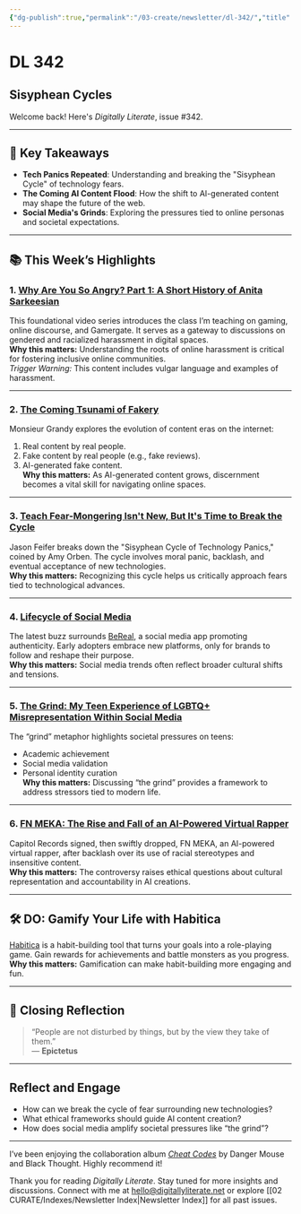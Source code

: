 ```yaml
---
{"dg-publish":true,"permalink":"/03-create/newsletter/dl-342/","title":"Sisyphean Cycles","tags":["ai","music","rap","social-media","work-life-balance"]}
---
```



# DL 342

## Sisyphean Cycles

Welcome back! Here's _Digitally Literate_, issue #342.  

---

## 🔖 Key Takeaways

- **Tech Panics Repeated**: Understanding and breaking the "Sisyphean Cycle" of technology fears.  
- **The Coming AI Content Flood**: How the shift to AI-generated content may shape the future of the web.  
- **Social Media's Grinds**: Exploring the pressures tied to online personas and societal expectations.  

---

## 📚 This Week’s Highlights

### 1. **[Why Are You So Angry? Part 1: A Short History of Anita Sarkeesian](https://www.youtube.com/watch?v=6y8XgGhXkTQ)**  
This foundational video series introduces the class I’m teaching on gaming, online discourse, and Gamergate. It serves as a gateway to discussions on gendered and racialized harassment in digital spaces.  
**Why this matters:** Understanding the roots of online harassment is critical for fostering inclusive online communities.  
_Trigger Warning:_ This content includes vulgar language and examples of harassment.

---

### 2. **[The Coming Tsunami of Fakery](https://grandy.substack.com/p/the-new-normal-the-coming-tsunami)**  
Monsieur Grandy explores the evolution of content eras on the internet:  
1. Real content by real people.  
2. Fake content by real people (e.g., fake reviews).  
3. AI-generated fake content.  
**Why this matters:** As AI-generated content grows, discernment becomes a vital skill for navigating online spaces.

---

### 3. **[Teach Fear-Mongering Isn't New, But It's Time to Break the Cycle](https://future.com/cycle-of-tech-panics-build-for-tomorrow/)**  
Jason Feifer breaks down the "Sisyphean Cycle of Technology Panics," coined by Amy Orben. The cycle involves moral panic, backlash, and eventual acceptance of new technologies.  
**Why this matters:** Recognizing this cycle helps us critically approach fears tied to technological advances.

---

### 4. **[Lifecycle of Social Media](https://marketoonist.com/2022/09/lifecycle-of-social-media.html)**  
The latest buzz surrounds [BeReal](https://bere.al/en), a social media app promoting authenticity. Early adopters embrace new platforms, only for brands to follow and reshape their purpose.  
**Why this matters:** Social media trends often reflect broader cultural shifts and tensions.

---

### 5. **[The Grind: My Teen Experience of LGBTQ+ Misrepresentation Within Social Media](https://clalliance.org/blog/the-grind-my-teen-experience-of-lgbtq-misrepresentation-within-social-media/)**  
The “grind” metaphor highlights societal pressures on teens:  
- Academic achievement  
- Social media validation  
- Personal identity curation  
**Why this matters:** Discussing “the grind” provides a framework to address stressors tied to modern life.

---

### 6. **[FN MEKA: The Rise and Fall of an AI-Powered Virtual Rapper](https://djmag.com/news/ai-powered-virtual-rapper-fn-meka-has-been-signed-capitol-records)**  
Capitol Records signed, then swiftly dropped, FN MEKA, an AI-powered virtual rapper, after backlash over its use of racial stereotypes and insensitive content.  
**Why this matters:** The controversy raises ethical questions about cultural representation and accountability in AI creations.

---

## 🛠️ DO: Gamify Your Life with Habitica

[Habitica](https://habitica.com/) is a habit-building tool that turns your goals into a role-playing game. Gain rewards for achievements and battle monsters as you progress.  
**Why this matters:** Gamification can make habit-building more engaging and fun.

---

## 🌟 Closing Reflection

> “People are not disturbed by things, but by the view they take of them.”  
> — **Epictetus**

---

## Reflect and Engage

- How can we break the cycle of fear surrounding new technologies?  
- What ethical frameworks should guide AI content creation?  
- How does social media amplify societal pressures like “the grind”?

---

I’ve been enjoying the collaboration album [_Cheat Codes_](https://pitchfork.com/reviews/albums/danger-mouse-black-thought-cheat-codes/) by Danger Mouse and Black Thought. Highly recommend it!

Thank you for reading _Digitally Literate_. Stay tuned for more insights and discussions. Connect with me at [hello@digitallyliterate.net](mailto:hello@digitallyliterate.net) or explore [[02 CURATE/Indexes/Newsletter Index\|Newsletter Index]] for all past issues.
